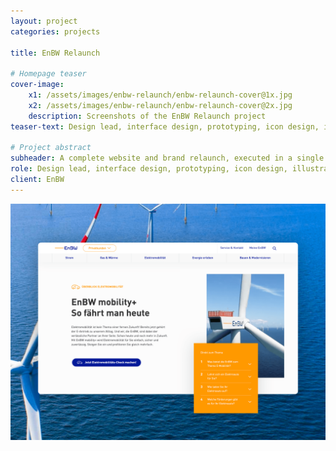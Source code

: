 ```yaml
---
layout: project
categories: projects

title: EnBW Relaunch

# Homepage teaser
cover-image:
    x1: /assets/images/enbw-relaunch/enbw-relaunch-cover@1x.jpg
    x2: /assets/images/enbw-relaunch/enbw-relaunch-cover@2x.jpg
    description: Screenshots of the EnBW Relaunch project
teaser-text: Design lead, interface design, prototyping, icon design, illustraton

# Project abstract
subheader: A complete website and brand relaunch, executed in a single year.
role: Design lead, interface design, prototyping, icon design, illustraton
client: EnBW
---
```


![Image of the new EnBW website.](/assets/images/enbw-relaunch/enbw-relaunch-intro.png)